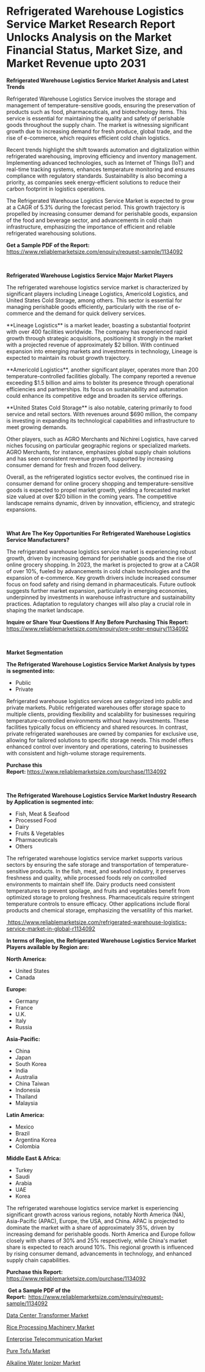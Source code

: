 <p><h1>Refrigerated Warehouse Logistics Service Market Research Report Unlocks Analysis on the Market Financial Status, Market Size, and Market Revenue upto 2031</h1></p><p><strong>Refrigerated Warehouse Logistics Service Market Analysis and Latest Trends</strong></p>
<p><p>Refrigerated Warehouse Logistics Service involves the storage and management of temperature-sensitive goods, ensuring the preservation of products such as food, pharmaceuticals, and biotechnology items. This service is essential for maintaining the quality and safety of perishable goods throughout the supply chain. The market is witnessing significant growth due to increasing demand for fresh produce, global trade, and the rise of e-commerce, which requires efficient cold chain logistics.</p><p>Recent trends highlight the shift towards automation and digitalization within refrigerated warehousing, improving efficiency and inventory management. Implementing advanced technologies, such as Internet of Things (IoT) and real-time tracking systems, enhances temperature monitoring and ensures compliance with regulatory standards. Sustainability is also becoming a priority, as companies seek energy-efficient solutions to reduce their carbon footprint in logistics operations.</p><p>The Refrigerated Warehouse Logistics Service Market is expected to grow at a CAGR of 5.3% during the forecast period. This growth trajectory is propelled by increasing consumer demand for perishable goods, expansion of the food and beverage sector, and advancements in cold chain infrastructure, emphasizing the importance of efficient and reliable refrigerated warehousing solutions.</p></p>
<p><strong>Get a Sample PDF of the Report:&nbsp;</strong> <a href="https://www.reliablemarketsize.com/enquiry/request-sample/1134092?utm_campaign=1724&utm_medium=2&utm_source=Github&utm_content=ia&utm_term=18102024&utm_id=refrigerated-warehouse-logistics-service">https://www.reliablemarketsize.com/enquiry/request-sample/1134092</a></p>
<p>&nbsp;</p>
<p><strong>Refrigerated Warehouse Logistics Service Major Market Players</strong></p>
<p><p>The refrigerated warehouse logistics service market is characterized by significant players including Lineage Logistics, Americold Logistics, and United States Cold Storage, among others. This sector is essential for managing perishable goods efficiently, particularly with the rise of e-commerce and the demand for quick delivery services.</p><p>**Lineage Logistics** is a market leader, boasting a substantial footprint with over 400 facilities worldwide. The company has experienced rapid growth through strategic acquisitions, positioning it strongly in the market with a projected revenue of approximately $2 billion. With continued expansion into emerging markets and investments in technology, Lineage is expected to maintain its robust growth trajectory.</p><p>**Americold Logistics**, another significant player, operates more than 200 temperature-controlled facilities globally. The company reported a revenue exceeding $1.5 billion and aims to bolster its presence through operational efficiencies and partnerships. Its focus on sustainability and automation could enhance its competitive edge and broaden its service offerings.</p><p>**United States Cold Storage** is also notable, catering primarily to food service and retail sectors. With revenues around $690 million, the company is investing in expanding its technological capabilities and infrastructure to meet growing demands.</p><p>Other players, such as AGRO Merchants and Nichirei Logistics, have carved niches focusing on particular geographic regions or specialized markets. AGRO Merchants, for instance, emphasizes global supply chain solutions and has seen consistent revenue growth, supported by increasing consumer demand for fresh and frozen food delivery.</p><p>Overall, as the refrigerated logistics sector evolves, the continued rise in consumer demand for online grocery shopping and temperature-sensitive goods is expected to propel market growth, yielding a forecasted market size valued at over $20 billion in the coming years. The competitive landscape remains dynamic, driven by innovation, efficiency, and strategic expansions.</p></p>
<p>&nbsp;</p>
<p><strong>What Are The Key Opportunities For Refrigerated Warehouse Logistics Service Manufacturers?</strong></p>
<p><p>The refrigerated warehouse logistics service market is experiencing robust growth, driven by increasing demand for perishable goods and the rise of online grocery shopping. In 2023, the market is projected to grow at a CAGR of over 10%, fueled by advancements in cold chain technologies and the expansion of e-commerce. Key growth drivers include increased consumer focus on food safety and rising demand in pharmaceuticals. Future outlook suggests further market expansion, particularly in emerging economies, underpinned by investments in warehouse infrastructure and sustainability practices. Adaptation to regulatory changes will also play a crucial role in shaping the market landscape.</p></p>
<p><strong>Inquire or Share Your Questions If Any Before Purchasing This Report:</strong> <a href="https://www.reliablemarketsize.com/enquiry/pre-order-enquiry/1134092?utm_campaign=1724&utm_medium=2&utm_source=Github&utm_content=ia&utm_term=18102024&utm_id=refrigerated-warehouse-logistics-service">https://www.reliablemarketsize.com/enquiry/pre-order-enquiry/1134092</a></p>
<p>&nbsp;</p>
<p><strong>Market Segmentation</strong></p>
<p><strong>The Refrigerated Warehouse Logistics Service Market Analysis by types is segmented into:</strong></p>
<p><ul><li>Public</li><li>Private</li></ul></p>
<p><p>Refrigerated warehouse logistics services are categorized into public and private markets. Public refrigerated warehouses offer storage space to multiple clients, providing flexibility and scalability for businesses requiring temperature-controlled environments without heavy investments. These facilities typically focus on efficiency and shared resources. In contrast, private refrigerated warehouses are owned by companies for exclusive use, allowing for tailored solutions to specific storage needs. This model offers enhanced control over inventory and operations, catering to businesses with consistent and high-volume storage requirements.</p></p>
<p><strong>Purchase this Report:&nbsp;</strong><a href="https://www.reliablemarketsize.com/purchase/1134092?utm_campaign=1724&utm_medium=2&utm_source=Github&utm_content=ia&utm_term=18102024&utm_id=refrigerated-warehouse-logistics-service">https://www.reliablemarketsize.com/purchase/1134092</a></p>
<p>&nbsp;</p>
<p><strong>The Refrigerated Warehouse Logistics Service Market Industry Research by Application is segmented into:</strong></p>
<p><ul><li>Fish, Meat & Seafood</li><li>Processed Food</li><li>Dairy</li><li>Fruits & Vegetables</li><li>Pharmaceuticals</li><li>Others</li></ul></p>
<p><p>The refrigerated warehouse logistics service market supports various sectors by ensuring the safe storage and transportation of temperature-sensitive products. In the fish, meat, and seafood industry, it preserves freshness and quality, while processed foods rely on controlled environments to maintain shelf life. Dairy products need consistent temperatures to prevent spoilage, and fruits and vegetables benefit from optimized storage to prolong freshness. Pharmaceuticals require stringent temperature controls to ensure efficacy. Other applications include floral products and chemical storage, emphasizing the versatility of this market.</p></p>
<p><a href="https://www.reliablemarketsize.com/refrigerated-warehouse-logistics-service-market-in-global-r1134092?utm_campaign=1724&utm_medium=2&utm_source=Github&utm_content=ia&utm_term=18102024&utm_id=refrigerated-warehouse-logistics-service">&nbsp;https://www.reliablemarketsize.com/refrigerated-warehouse-logistics-service-market-in-global-r1134092</a></p>
<p><strong>In terms of Region, the Refrigerated Warehouse Logistics Service Market Players available by Region are:</strong></p>
<p>
    <p> <strong> North America: </strong>
        <ul>
            <li>United States</li>
            <li>Canada</li>
        </ul>
        </p> 
    <p> <strong> Europe: </strong>
        <ul>
            <li>Germany</li>
            <li>France</li>
            <li>U.K.</li>
            <li>Italy</li>
            <li>Russia</li>
        </ul>
        </p> 
    <p> <strong> Asia-Pacific: </strong>
        <ul>
            <li>China</li>
            <li>Japan</li>
            <li>South Korea</li>
            <li>India</li>
            <li>Australia</li>
            <li>China Taiwan</li>
            <li>Indonesia</li>
            <li>Thailand</li>
            <li>Malaysia</li>
        </ul>
        </p> 
    <p> <strong> Latin America: </strong>
        <ul>
            <li>Mexico</li>
            <li>Brazil</li>
            <li>Argentina Korea</li>
            <li>Colombia</li>
        </ul>
        </p> 
    <p> <strong> Middle East & Africa: </strong>
        <ul>
            <li>Turkey</li>
            <li>Saudi</li>
            <li>Arabia</li>
            <li>UAE</li>
            <li>Korea</li>
        </ul>
    </p>
    </p>
<p><p>The refrigerated warehouse logistics service market is experiencing significant growth across various regions, notably North America (NA), Asia-Pacific (APAC), Europe, the USA, and China. APAC is projected to dominate the market with a share of approximately 35%, driven by increasing demand for perishable goods. North America and Europe follow closely with shares of 30% and 25% respectively, while China's market share is expected to reach around 10%. This regional growth is influenced by rising consumer demand, advancements in technology, and enhanced supply chain capabilities.</p></p>
<p><strong>Purchase this Report: </strong><a href="https://www.reliablemarketsize.com/purchase/1134092?utm_campaign=1724&utm_medium=2&utm_source=Github&utm_content=ia&utm_term=18102024&utm_id=refrigerated-warehouse-logistics-service">https://www.reliablemarketsize.com/purchase/1134092</a></p>
<p>&nbsp;<strong>Get a Sample PDF of the Report:&nbsp;&nbsp;</strong><a href="https://www.reliablemarketsize.com/enquiry/request-sample/1134092?utm_campaign=1724&utm_medium=2&utm_source=Github&utm_content=ia&utm_term=18102024&utm_id=refrigerated-warehouse-logistics-service">https://www.reliablemarketsize.com/enquiry/request-sample/1134092</a></p>
<p><strong></strong></p>
<p><p><a href="https://www.linkedin.com/pulse/consumer-behavior-shifts-data-center-transformer-market-b53je?utm_campaign=1724&utm_medium=2&utm_source=Github&utm_content=ia&utm_term=18102024&utm_id=refrigerated-warehouse-logistics-service">Data Center Transformer Market</a></p><p><a href="https://www.linkedin.com/pulse/exploring-rice-processing-machinery-market-strategic-insights-txbzc?utm_campaign=1724&utm_medium=2&utm_source=Github&utm_content=ia&utm_term=18102024&utm_id=refrigerated-warehouse-logistics-service">Rice Processing Machinery Market</a></p><p><a href="https://www.linkedin.com/pulse/pioneering-growth-analyzing-global-enterprise-telecommunication-jdcjf?utm_campaign=1724&utm_medium=2&utm_source=Github&utm_content=ia&utm_term=18102024&utm_id=refrigerated-warehouse-logistics-service">Enterprise Telecommunication Market</a></p><p><a href="https://www.linkedin.com/pulse/pure-tofu-sector-surge-7-growth-roadmap-2031-edgewise-research-w8oac?utm_campaign=1724&utm_medium=2&utm_source=Github&utm_content=ia&utm_term=18102024&utm_id=refrigerated-warehouse-logistics-service">Pure Tofu Market</a></p><p><a href="https://www.linkedin.com/pulse/global-alkaline-water-ionizer-market-share-growth-opportunities-jpwec?utm_campaign=1724&utm_medium=2&utm_source=Github&utm_content=ia&utm_term=18102024&utm_id=refrigerated-warehouse-logistics-service">Alkaline Water Ionizer Market</a></p></p>